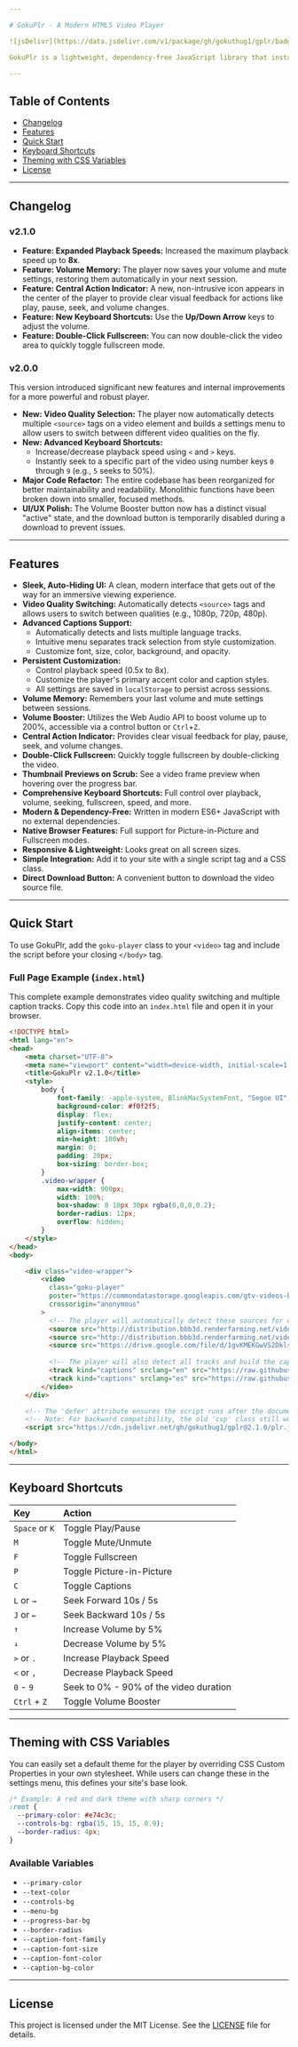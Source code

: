 ```yaml
---

# GokuPlr - A Modern HTML5 Video Player

![jsDelivr](https://data.jsdelivr.com/v1/package/gh/gokuthug1/gplr/badge?version=2.1.0)

GokuPlr is a lightweight, dependency-free JavaScript library that instantly upgrades standard HTML5 `<video>` elements into a beautiful and feature-rich player. It's designed for easy integration, high performance, and extensive customization.

---
```


## Table of Contents

- [Changelog](#changelog)
- [Features](#features)
- [Quick Start](#quick-start)
- [Keyboard Shortcuts](#keyboard-shortcuts)
- [Theming with CSS Variables](#theming-with-css-variables)
- [License](#license)

---

## Changelog

### v2.1.0

-   **Feature: Expanded Playback Speeds:** Increased the maximum playback speed up to **8x**.
-   **Feature: Volume Memory:** The player now saves your volume and mute settings, restoring them automatically in your next session.
-   **Feature: Central Action Indicator:** A new, non-intrusive icon appears in the center of the player to provide clear visual feedback for actions like play, pause, seek, and volume changes.
-   **Feature: New Keyboard Shortcuts:** Use the **Up/Down Arrow** keys to adjust the volume.
-   **Feature: Double-Click Fullscreen:** You can now double-click the video area to quickly toggle fullscreen mode.

### v2.0.0

This version introduced significant new features and internal improvements for a more powerful and robust player.

-   **New: Video Quality Selection:** The player now automatically detects multiple `<source>` tags on a video element and builds a settings menu to allow users to switch between different video qualities on the fly.
-   **New: Advanced Keyboard Shortcuts:**
    -   Increase/decrease playback speed using `<` and `>` keys.
    -   Instantly seek to a specific part of the video using number keys `0` through `9` (e.g., `5` seeks to 50%).
-   **Major Code Refactor:** The entire codebase has been reorganized for better maintainability and readability. Monolithic functions have been broken down into smaller, focused methods.
-   **UI/UX Polish:** The Volume Booster button now has a distinct visual "active" state, and the download button is temporarily disabled during a download to prevent issues.

---

## Features

-   **Sleek, Auto-Hiding UI:** A clean, modern interface that gets out of the way for an immersive viewing experience.
-   **Video Quality Switching:** Automatically detects `<source>` tags and allows users to switch between qualities (e.g., 1080p, 720p, 480p).
-   **Advanced Captions Support:**
    -   Automatically detects and lists multiple language tracks.
    -   Intuitive menu separates track selection from style customization.
    -   Customize font, size, color, background, and opacity.
-   **Persistent Customization:**
    -   Control playback speed (0.5x to 8x).
    -   Customize the player's primary accent color and caption styles.
    -   All settings are saved in `localStorage` to persist across sessions.
-   **Volume Memory:** Remembers your last volume and mute settings between sessions.
-   **Volume Booster:** Utilizes the Web Audio API to boost volume up to 200%, accessible via a control button or `Ctrl`+`Z`.
-   **Central Action Indicator:** Provides clear visual feedback for play, pause, seek, and volume changes.
-   **Double-Click Fullscreen:** Quickly toggle fullscreen by double-clicking the video.
-   **Thumbnail Previews on Scrub:** See a video frame preview when hovering over the progress bar.
-   **Comprehensive Keyboard Shortcuts:** Full control over playback, volume, seeking, fullscreen, speed, and more.
-   **Modern & Dependency-Free:** Written in modern ES6+ JavaScript with no external dependencies.
-   **Native Browser Features:** Full support for Picture-in-Picture and Fullscreen modes.
-   **Responsive & Lightweight:** Looks great on all screen sizes.
-   **Simple Integration:** Add it to your site with a single script tag and a CSS class.
-   **Direct Download Button:** A convenient button to download the video source file.

---

## Quick Start

To use GokuPlr, add the `goku-player` class to your `<video>` tag and include the script before your closing `</body>` tag.

### Full Page Example (`index.html`)

This complete example demonstrates video quality switching and multiple caption tracks. Copy this code into an `index.html` file and open it in your browser.

```html
<!DOCTYPE html>
<html lang="en">
<head>
    <meta charset="UTF-8">
    <meta name="viewport" content="width=device-width, initial-scale=1.0">
    <title>GokuPlr v2.1.0</title>
    <style>
        body {
            font-family: -apple-system, BlinkMacSystemFont, "Segoe UI", Roboto, Helvetica, Arial, sans-serif;
            background-color: #f0f2f5;
            display: flex;
            justify-content: center;
            align-items: center;
            min-height: 100vh;
            margin: 0;
            padding: 20px;
            box-sizing: border-box;
        }
        .video-wrapper {
            max-width: 900px;
            width: 100%;
            box-shadow: 0 10px 30px rgba(0,0,0,0.2);
            border-radius: 12px;
            overflow: hidden;
        }
    </style>
</head>
<body>

    <div class="video-wrapper">
        <video
          class="goku-player"
          poster="https://commondatastorage.googleapis.com/gtv-videos-bucket/sample/images/BigBuckBunny.jpg"
          crossorigin="anonymous"
        >
          <!-- The player will automatically detect these sources for quality switching -->
          <source src="http://distribution.bbb3d.renderfarming.net/video/mp4/bbb_sunflower_1080p_60fps_normal.mp4" type="video/mp4" size="1080" data-label="1080p HD" default>
          <source src="http://distribution.bbb3d.renderfarming.net/video/mp4/bbb_sunflower_2160p_60fps_normal.mp4" type="video/mp4" size="2160" data-label="4K UHD">
          <source src="https://drive.google.com/file/d/1gvKMEKGwVS2DklsrIgKdoeN49m5bRZ-h/view?usp=sharing" type="video/avi" size="480" data-label="480p SD">
          
          <!-- The player will also detect all tracks and build the captions menu -->
          <track kind="captions" srclang="en" src="https://raw.githubusercontent.com/tnb1j/-/refs/heads/main/captions.vtt" label="English" default />
          <track kind="captions" srclang="es" src="https://raw.githubusercontent.com/tnb1j/-/refs/heads/main/captionses.vtt" label="Español" />
        </video>
    </div>

    <!-- The 'defer' attribute ensures the script runs after the document is parsed -->
    <!-- Note: For backward compatibility, the old 'cvp' class still works. -->
    <script src="https://cdn.jsdelivr.net/gh/gokuthug1/gplr@2.1.0/plr.js" defer></script>

</body>
</html>
```

---

## Keyboard Shortcuts

| Key            | Action                                        |
| :------------- | :-------------------------------------------- |
| `Space` or `K` | Toggle Play/Pause                             |
| `M`            | Toggle Mute/Unmute                            |
| `F`            | Toggle Fullscreen                             |
| `P`            | Toggle Picture-in-Picture                     |
| `C`            | Toggle Captions                               |
| `L` or `→`     | Seek Forward 10s / 5s                         |
| `J` or `←`     | Seek Backward 10s / 5s                        |
| `↑`            | Increase Volume by 5%                         |
| `↓`            | Decrease Volume by 5%                         |
| `>` or `.`     | Increase Playback Speed                       |
| `<` or `,`     | Decrease Playback Speed                       |
| `0` - `9`      | Seek to 0% - 90% of the video duration        |
| `Ctrl` + `Z`   | Toggle Volume Booster                         |

---

## Theming with CSS Variables

You can easily set a default theme for the player by overriding CSS Custom Properties in your own stylesheet. While users can change these in the settings menu, this defines your site's base look.

```css
/* Example: A red and dark theme with sharp corners */
:root {
  --primary-color: #e74c3c;
  --controls-bg: rgba(15, 15, 15, 0.9);
  --border-radius: 4px;
}
```

### Available Variables

-   `--primary-color`
-   `--text-color`
-   `--controls-bg`
-   `--menu-bg`
-   `--progress-bar-bg`
-   `--border-radius`
-   `--caption-font-family`
-   `--caption-font-size`
-   `--caption-font-color`
-   `--caption-bg-color`

---

## License

This project is licensed under the MIT License. See the [LICENSE](LICENSE) file for details.
